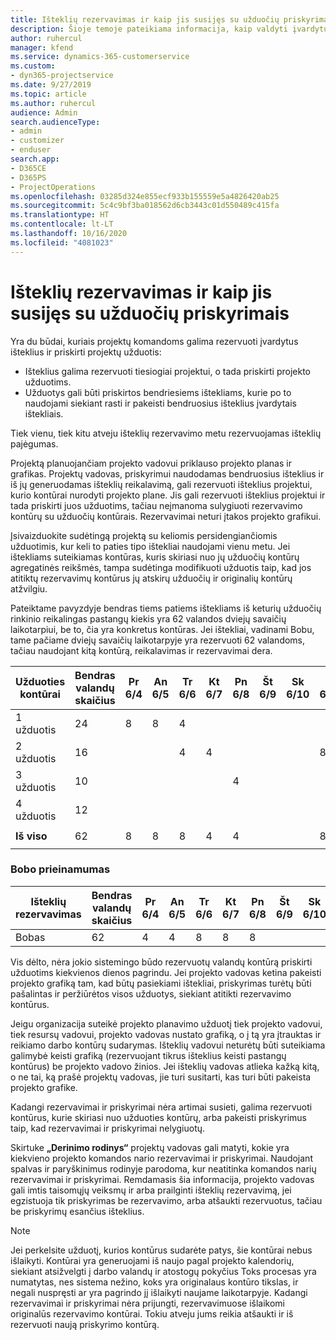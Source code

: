 ```yaml
---
title: Išteklių rezervavimas ir kaip jis susijęs su užduočių priskyrimais
description: Šioje temoje pateikiama informacija, kaip valdyti įvardytus išteklius, išteklių rezervavimus ir užduočių priskyrimus bei paaiškinama, kaip jie susieti.
author: ruhercul
manager: kfend
ms.service: dynamics-365-customerservice
ms.custom:
- dyn365-projectservice
ms.date: 9/27/2019
ms.topic: article
ms.author: ruhercul
audience: Admin
search.audienceType:
- admin
- customizer
- enduser
search.app:
- D365CE
- D365PS
- ProjectOperations
ms.openlocfilehash: 03285d324e855ecf933b155559e5a4826420ab25
ms.sourcegitcommit: 5c4c9bf3ba018562d6cb3443c01d550489c415fa
ms.translationtype: HT
ms.contentlocale: lt-LT
ms.lasthandoff: 10/16/2020
ms.locfileid: "4081023"
---
```

# <a name="resource-bookings-and-how-they-relate-to-task-assignments"></a>Išteklių rezervavimas ir kaip jis susijęs su užduočių priskyrimais


Yra du būdai, kuriais projektų komandoms galima rezervuoti įvardytus išteklius ir priskirti projektų užduotis:

- Išteklius galima rezervuoti tiesiogiai projektui, o tada priskirti projekto užduotims.
- Užduotys gali būti priskirtos bendriesiems ištekliams, kurie po to naudojami siekiant rasti ir pakeisti bendruosius išteklius įvardytais ištekliais. 

Tiek vienu, tiek kitu atveju išteklių rezervavimo metu rezervuojamas išteklių pajėgumas.

Projektą planuojančiam projekto vadovui priklauso projekto planas ir grafikas. Projektų vadovas, priskyrimui naudodamas bendruosius išteklius ir iš jų generuodamas išteklių reikalavimą, gali rezervuoti išteklius projektui, kurio kontūrai nurodyti projekto plane. Jis gali rezervuoti išteklius projektui ir tada priskirti juos užduotims, tačiau neįmanoma sulygiuoti rezervavimo kontūrų su užduočių kontūrais. Rezervavimai neturi įtakos projekto grafikui.

Įsivaizduokite sudėtingą projektą su keliomis persidengiančiomis užduotimis, kur keli to paties tipo ištekliai naudojami vienu metu. Jei ištekliams suteikiamas kontūras, kuris skiriasi nuo jų užduočių kontūrų agregatinės reikšmės, tampa sudėtinga modifikuoti užduotis taip, kad jos atitiktų rezervavimų kontūrus jų atskirų užduočių ir originalių kontūrų atžvilgiu.

Pateiktame pavyzdyje bendras tiems patiems ištekliams iš keturių užduočių rinkinio reikalingas pastangų kiekis yra 62 valandos dviejų savaičių laikotarpiui, be to, čia yra konkretus kontūras. Jei ištekliai, vadinami Bobu, tame pačiame dviejų savaičių laikotarpyje yra rezervuoti 62 valandoms, tačiau naudojant kitą kontūrą, reikalavimas ir rezervavimai dera.

| **Užduoties kontūrai**    | **Bendras valandų skaičius** | Pr 6/4 | An 6/5 | Tr 6/6 | Kt 6/7 | Pn 6/8 | Št 6/9 | Sk 6/10 | Pr 6/11 | An 6/12 | Tr 6/13 | Kt 6/14 | Pn 6/15 |
|----------------------|-----------------|--------|--------|--------|--------|--------|--------|---------|---------|---------|---------|---------|---------|
| 1 užduotis               | 24              | 8      | 8      | 4      |        |        |        |         |         |         | 4       |         |         |
| 2 užduotis               | 16              |        |        | 4      | 4      |        |        |         | 8       |         |         |         |         |
| 3 užduotis               | 10              |        |        |        |        | 4      |        |         |         | 4       |         | 2       |         |
| 4 užduotis               | 12              |        |        |        |        |        |        |         |         |         | 4       |         | 8       |
|                      |                 |        |        |        |        |        |        |         |         |         |         |         |         |
| **Iš viso**           | 62              | 8      | 8      | 8      | 4      | 4      |        |         | 8       | 4       | 8       | 2       | 8       |
|                      |                 |        |        |        |        |        |        |         |         |         |         |

### <a name="bobs-availability"></a>Bobo prieinamumas
| **Išteklių rezervavimas** | **Bendras valandų skaičius** | Pr 6/4 | An 6/5 | Tr 6/6 | Kt 6/7 | Pn 6/8 | Št 6/9 | Sk 6/10 | Pr 6/11 | An 6/12 | Tr 6/13 | Kt 6/14 | Pn 6/15 |
|------------------------|-----------------|--------|--------|--------|--------|--------|--------|---------|---------|---------|---------|---------|---------|
| Bobas                    | 62              | 4      | 4      | 8      | 8      | 8      |        |         | 4       | 4       | 8       | 8       | 6       |

Vis dėlto, nėra jokio sistemingo būdo rezervuotų valandų kontūrą priskirti užduotims kiekvienos dienos pagrindu. Jei projekto vadovas ketina pakeisti projekto grafiką tam, kad būtų pasiekiami ištekliai, priskyrimas turėtų būti pašalintas ir peržiūrėtos visos užduotys, siekiant atitikti rezervavimo kontūrus.

Jeigu organizacija suteikė projekto planavimo užduotį tiek projekto vadovui, tiek resursų vadovui, projekto vadovas nustato grafiką, o į tą yra įtrauktas ir reikiamo darbo kontūrų sudarymas. Išteklių vadovui neturėtų būti suteikiama galimybė keisti grafiką (rezervuojant tikrus išteklius keisti pastangų kontūrus) be projekto vadovo žinios. Jei išteklių vadovas atlieka kažką kitą, o ne tai, ką prašė projektų vadovas, jie turi susitarti, kas turi būti pakeista projekto grafike.

Kadangi rezervavimai ir priskyrimai nėra artimai susieti, galima rezervuoti kontūrus, kurie skiriasi nuo užduoties kontūrų, arba pakeisti priskyrimus taip, kad rezervavimai ir priskyrimai nelygiuotų.

Skirtuke **„Derinimo rodinys“** projektų vadovas gali matyti, kokie yra kiekvieno projekto komandos nario rezervavimai ir priskyrimai. Naudojant spalvas ir paryškinimus rodinyje parodoma, kur neatitinka komandos narių rezervavimai ir priskyrimai. Remdamasis šia informacija, projekto vadovas gali imtis taisomųjų veiksmų ir arba prailginti išteklių rezervavimą, jei egzistuoja tik priskyrimas be rezervavimo, arba atšaukti rezervuotus, tačiau be priskyrimų esančius išteklius.

> [!NOTE]
> Jei perkelsite užduotį, kurios kontūrus sudarėte patys, šie kontūrai nebus išlaikyti. Kontūrai yra generuojami iš naujo pagal projekto kalendorių, siekiant atsižvelgti į darbo valandų ir atostogų pokyčius Toks procesas yra numatytas, nes sistema nežino, koks yra originalaus kontūro tikslas, ir negali nuspręsti ar yra pagrindo jį išlaikyti naujame laikotarpyje. Kadangi rezervavimai ir priskyrimai nėra prijungti, rezervavimuose išlaikomi originalūs rezervavimo kontūrai. Tokiu atveju jums reikia atšaukti ir iš rezervuoti naują priskyrimo kontūrą.

